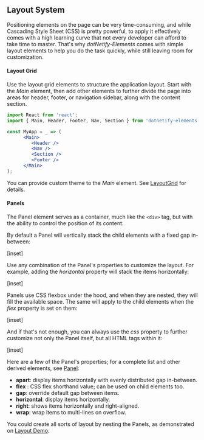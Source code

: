 ﻿## Layout System

Positioning elements on the page can be very time-consuming, and while Cascading Style Sheet (CSS) is pretty powerful, to apply it effectively comes with a high learning curve that not every developer can afford to take time to master.  That's why _dotNetify-Elements_ comes with simple layout elements to help you do the task quickly, while still leaving room for customization.

#### Layout Grid

Use the layout grid elements to structure the application layout. Start with the _Main_ element, then add other elements to further divide the page into areas for header, footer, or navigation sidebar, along with the content section. 

```jsx
import React from 'react';
import { Main, Header, Footer, Nav, Section } from 'dotnetify-elements';

const MyApp = _ => (
      <Main>
         <Header />
         <Nav />
         <Section />
         <Footer />
      </Main>
);
```

You can provide custom theme to the _Main_ element.  See [LayoutGrid](layout/grid) for details.

#### Panels

The Panel element serves as a container, much like the `<div>` tag, but with the ability to control the position of its content.  

By default a Panel will vertically stack the child elements with a fixed gap in-between:

[inset]

Use any combination of the Panel's properties to customize the layout.  For example, adding the _horizontal_ property will stack the items horizontally:

[inset]

Panels use CSS flexbox under the hood, and when they are nested, they will fill the available space. The same will apply to the child elements when the _flex_ property is set on them:

[inset]

And if that's not enough, you can always use the _css_ property to further customize not only the Panel itself, but all HTML tags within it:

[inset]
<br/>

Here are a few of the Panel's properties; for a complete list and other derived elements, see [Panel](layout/panel):
- __apart__: display items horizontally with evenly distributed gap in-between.
- __flex__ : CSS flex shorthand value; can be used on child elements too.
- __gap__: override default gap between items.
- __horizontal__: display items horizontally.
- __right__: shows items horizontally and right-aligned.
- __wrap__: wrap items to multi-lines on overflow.

You could create all sorts of layout by nesting the Panels, as demonstrated on [Layout Demo](layout/demo).
